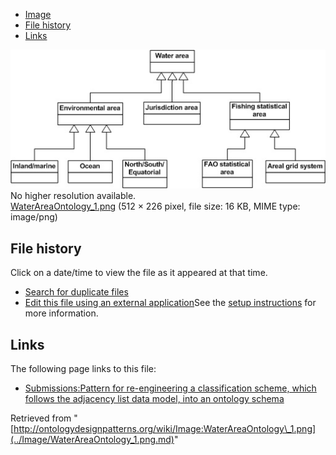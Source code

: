 * [Image](../Image/WaterAreaOntology_1.png.md#file)
* [File history](../Image/WaterAreaOntology_1.png.md#filehistory)
* [Links](../Image/WaterAreaOntology_1.png.md#filelinks)

[![Image:WaterAreaOntology 1.png](../images/a/a9/WaterAreaOntology_1.png)](../images/a/a9/WaterAreaOntology_1.png)  
No higher resolution available.  
[WaterAreaOntology\_1.png](../images/a/a9/WaterAreaOntology_1.png)‎ (512 × 226 pixel, file size: 16 KB, MIME type: image/png)

## File history

Click on a date/time to view the file as it appeared at that time.



  
* [Search for duplicate files](http://ontologydesignpatterns.org/wiki/Special:FileDuplicateSearch/WaterAreaOntology_1.png "Special:FileDuplicateSearch/WaterAreaOntology 1.png")
* [Edit this file using an external application](http://ontologydesignpatterns.org/wiki/index.php?title=Image:WaterAreaOntology_1.png&action=edit&externaledit=true&mode=file "Image:WaterAreaOntology 1.png")See the [setup instructions](http://www.mediawiki.org/wiki/Manual:External_editors "http://www.mediawiki.org/wiki/Manual:External_editors") for more information.

## Links



The following page links to this file:


* [Submissions:Pattern for re-engineering a classification scheme, which follows the adjacency list data model, into an ontology schema](../Submissions/Pattern_for_re-engineering_a_classification_scheme,_which_follows_the_adjacency_list_data_model,_into_an_ontology_schema.md "Submissions:Pattern for re-engineering a classification scheme, which follows the adjacency list data model, into an ontology schema")


Retrieved from "[http://ontologydesignpatterns.org/wiki/Image:WaterAreaOntology\_1.png](../Image/WaterAreaOntology_1.png.md)"